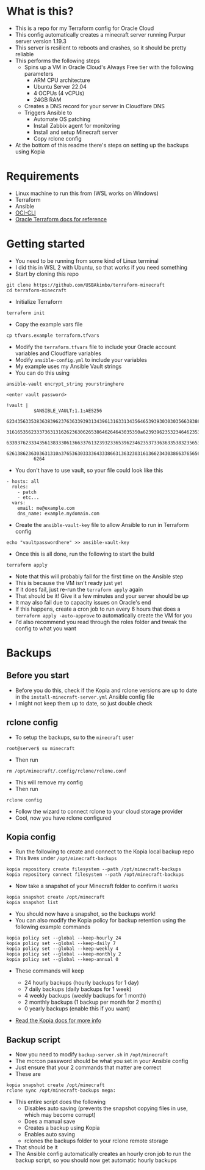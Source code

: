 # What is this?
- This is a repo for my Terraform config for Oracle Cloud
- This config automatically creates a minecraft server running Purpur server version 1.19.3
- This server is resilient to reboots and crashes, so it should be pretty reliable
- This performs the following steps
  - Spins up a VM in Oracle Cloud's Always Free tier with the following parameters
    - ARM CPU architecture
    - Ubuntu Server 22.04
    - 4 OCPUs (4 vCPUs)
    - 24GB RAM
  - Creates a DNS record for your server in Cloudflare DNS
  - Triggers Ansible to
    - Automate OS patching
    - Install Zabbix agent for monitoring
    - Install and setup Minecraft server
    - Copy rclone config
- At the bottom of this readme there's steps on setting up the backups using Kopia

# Requirements
- Linux machine to run this from (WSL works on Windows)
- Terraform
- Ansible
- [OCI-CLI](https://docs.oracle.com/en-us/iaas/Content/API/SDKDocs/cliinstall.htm)
- [Oracle Terraform docs for reference](https://learn.hashicorp.com/collections/terraform/oci-get-started)

# Getting started
- You need to be running from some kind of Linux terminal
- I did this in WSL 2 with Ubuntu, so that works if you need something
- Start by cloning this repo
```
git clone https://github.com/USBAkimbo/terraform-minecraft
cd terraform-minecraft
```
- Initialize Terraform
```
terraform init
```
- Copy the example vars file
```
cp tfvars.example terraform.tfvars
```
- Modify the `terraform.tfvars` file to include your Oracle account variables and Cloudflare variables
- Modify `ansible-config.yml` to include your variables
- My example uses my Ansible Vault strings
- You can do this using
```
ansible-vault encrypt_string yourstringhere

<enter vault password>

!vault |
          $ANSIBLE_VAULT;1.1;AES256
          62343563353836383962376363393931343961316331343564653939303030356638386136666562
          3161653562333736313162623630626538646264643035350a623939623532346462353432316231
          63393762333435613833306136633761323932336539623462353733636335383235653162616562
          6261386236303631310a376536303333643338663136323031613662343038663765656530313061
          6264
```
- You don't have to use vault, so your file could look like this
```
- hosts: all
  roles:
    - patch
    - etc...
  vars:
    email: me@example.com
    dns_name: example.mydomain.com
```
- Create the `ansible-vault-key` file to allow Ansible to run in Terraform config
```
echo "vaultpasswordhere" >> ansible-vault-key
```
- Once this is all done, run the following to start the build
```
terraform apply
```
- Note that this will probably fail for the first time on the Ansible step
- This is because the VM isn't ready just yet
- If it does fail, just re-run the `terraform apply` again
- That should be it! Give it a few minutes and your server should be up
- It may also fail due to capacity issues on Oracle's end
- If this happens, create a cron job to run every 6 hours that does a `terraform apply -auto-approve` to automatically create the VM for you
- I'd also recommend you read through the roles folder and tweak the config to what you want

# Backups
## Before you start
- Before you do this, check if the Kopia and rclone versions are up to date in the `install-minecraft-server.yml` Ansible config file
- I might not keep them up to date, so just double check

## rclone config
- To setup the backups, su to the `minecraft` user
```
root@server$ su minecraft
```
- Then run
```
rm /opt/minecraft/.config/rclone/rclone.conf
```
- This will remove my config
- Then run
```
rclone config
```
- Follow the wizard to connect rclone to your cloud storage provider
- Cool, now you have rclone configured

## Kopia config
- Run the following to create and connect to the Kopia local backup repo
- This lives under `/opt/minecraft-backups`
```
kopia repository create filesystem --path /opt/minecraft-backups
kopia repository connect filesystem --path /opt/minecraft-backups
```
- Now take a snapshot of your Minecraft folder to confirm it works
```
kopia snapshot create /opt/minecraft
kopia snapshot list
```
- You should now have a snapshot, so the backups work!
- You can also modify the Kopia policy for backup retention using the following example commands
```
kopia policy set --global --keep-hourly 24
kopia policy set --global --keep-daily 7
kopia policy set --global --keep-weekly 4
kopia policy set --global --keep-monthly 2
kopia policy set --global --keep-annual 0
```
- These commands will keep
  - 24 hourly backups (hourly backups for 1 day)
  - 7 daily backups (daily backups for 1 week)
  - 4 weekly backups (weekly backups for 1 month)
  - 2 monthly backups (1 backup per month for 2 months)
  - 0 yearly backups (enable this if you want)
  
  
  
- [Read the Kopia docs for more info](https://kopia.io/docs/)

## Backup script
- Now you need to modify `backup-server.sh` in `/opt/minecraft`
- The mcrcon password should be what you set in your Ansible config
- Just ensure that your 2 commands that matter are correct
- These are
```
kopia snapshot create /opt/minecraft
rclone sync /opt/minecraft-backups mega:
```
- This entire script does the following
  - Disables auto saving (prevents the snapshot copying files in use, which may become corrupt)
  - Does a manual save
  - Creates a backup using Kopia
  - Enables auto saving
  - rclones the backups folder to your rclone remote storage
- That should be it
- The Ansible config automatically creates an hourly cron job to run the backup script, so you should now get automatic hourly backups